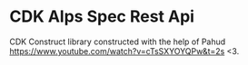 # CDK Alps Spec Rest Api

CDK Construct library constructed with the help of Pahud https://www.youtube.com/watch?v=cTsSXYOYQPw&t=2s <3.
